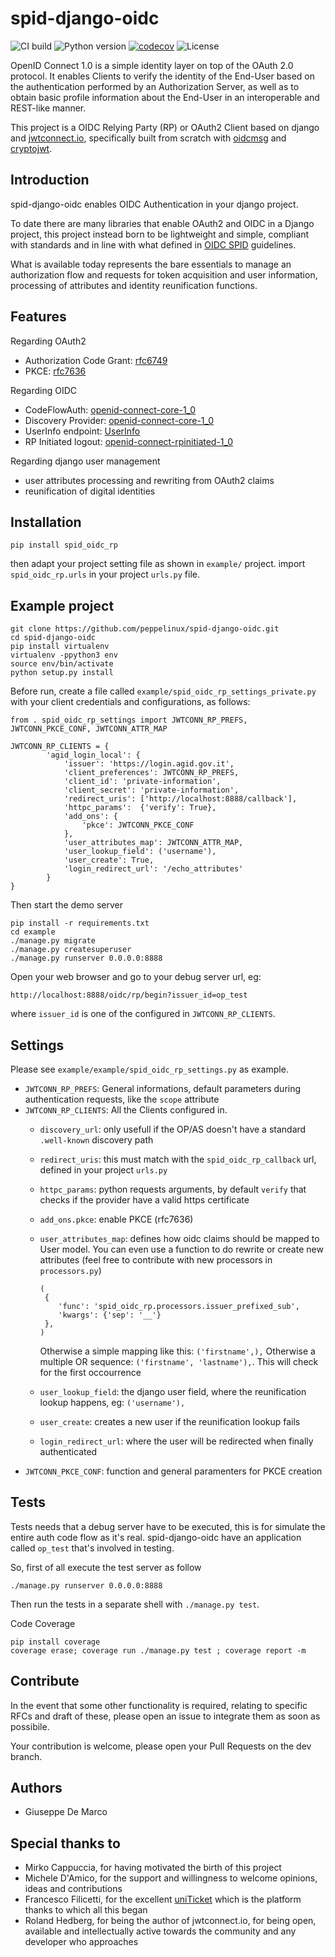 # spid-django-oidc

![CI build](https://github.com/peppelinux/spid-django-oidc/workflows/spid-django-oidc/badge.svg)
![Python version](https://img.shields.io/badge/license-Apache%202-blue.svg)
[![codecov](https://codecov.io/gh/peppelinux/spid-django-oidc/branch/main/graph/badge.svg)](https://codecov.io/gh/peppelinux/spid-django-oidc)
![License](https://img.shields.io/badge/python-3.7%20%7C%203.8%20%7C%203.9-blue.svg)

OpenID Connect 1.0 is a simple identity layer on top of the OAuth 2.0 protocol.
It enables Clients to verify the identity of the End-User based on the authentication
performed by an Authorization Server, as well as to obtain basic profile information
about the End-User in an interoperable and REST-like manner.


This project is a OIDC Relying Party (RP) or OAuth2 Client based on django and [jwtconnect.io](https://jwtconnect.io/),
specifically built from scratch with [oidcmsg](https://oidcmsg.readthedocs.io/en/latest/)
and [cryptojwt](https://cryptojwt.readthedocs.io/en/latest/).


## Introduction

spid-django-oidc enables OIDC Authentication in your django project.

To date there are many libraries that enable OAuth2 and OIDC in a Django project,
this project instead born to be lightweight and simple, compliant with
standards and in line with what defined in [OIDC SPID](https://docs.italia.it/AgID/documenti-in-consultazione/lg-openidconnect-spid-docs/it/bozza/index.html)
guidelines.

What is available today represents the bare essentials to manage an authorization flow and requests
for token acquisition and user information, processing of attributes and identity reunification functions.


## Features

Regarding OAuth2

 - Authorization Code Grant: [rfc6749](https://tools.ietf.org/html/rfc6749#section-4.1)
 - PKCE: [rfc7636](https://tools.ietf.org/html/rfc7636)

Regarding OIDC

 - CodeFlowAuth: [openid-connect-core-1_0](https://openid.net/specs/openid-connect-core-1_0.html#CodeFlowAuth)
 - Discovery Provider: [openid-connect-core-1_0](https://openid.net/specs/openid-connect-core-1_0.html#SelfIssuedDiscovery)
 - UserInfo endpoint: [UserInfo](https://openid.net/specs/openid-connect-core-1_0.html#UserInfo)
 - RP Initiated logout: [openid-connect-rpinitiated-1_0](https://openid.net/specs/openid-connect-rpinitiated-1_0.html)

Regarding django user management

 - user attributes processing and rewriting from OAuth2 claims
 - reunification of digital identities


## Installation

````
pip install spid_oidc_rp
````

then adapt your project setting file as shown in `example/` project.
import `spid_oidc_rp.urls` in your project `urls.py` file.


## Example project

````
git clone https://github.com/peppelinux/spid-django-oidc.git
cd spid-django-oidc
pip install virtualenv
virtualenv -ppython3 env
source env/bin/activate
python setup.py install
````

Before run, create a file called `example/spid_oidc_rp_settings_private.py` with your client credentials and configurations, as follows:

````
from . spid_oidc_rp_settings import JWTCONN_RP_PREFS, JWTCONN_PKCE_CONF, JWTCONN_ATTR_MAP

JWTCONN_RP_CLIENTS = {
        'agid_login_local': {
            'issuer': 'https://login.agid.gov.it',
            'client_preferences': JWTCONN_RP_PREFS,
            'client_id': 'private-information',
            'client_secret': 'private-information',
            'redirect_uris': ['http://localhost:8888/callback'],
            'httpc_params':  {'verify': True},
            'add_ons': {
                'pkce': JWTCONN_PKCE_CONF
            },
            'user_attributes_map': JWTCONN_ATTR_MAP,
            'user_lookup_field': ('username'),
            'user_create': True,
            'login_redirect_url': '/echo_attributes'
        }
}
````

Then start the demo server
````
pip install -r requirements.txt
cd example
./manage.py migrate
./manage.py createsuperuser
./manage.py runserver 0.0.0.0:8888
````

Open your web browser and go to your debug server url, eg:

`http://localhost:8888/oidc/rp/begin?issuer_id=op_test`

where `issuer_id` is one of the configured in `JWTCONN_RP_CLIENTS`.


## Settings

Please see `example/example/spid_oidc_rp_settings.py` as example.

- `JWTCONN_RP_PREFS`: General informations, default parameters during authentication requests, like the `scope` attribute
- `JWTCONN_RP_CLIENTS`: All the Clients configured in.
    - `discovery_url`: only usefull if the OP/AS doesn't have a standard `.well-known` discovery path
    - `redirect_uris`: this must match with the `spid_oidc_rp_callback` url, defined in your project `urls.py`
    - `httpc_params`: python requests arguments, by default `verify` that checks if the provider have a valid https certificate
    - `add_ons.pkce`: enable PKCE (rfc7636)
    - `user_attributes_map`: defines how oidc claims should be mapped to User model. You can even use a function to do rewrite or create new attributes (feel free to contribute with new processors in `processors.py`)
        ````
        (
         {
            'func': 'spid_oidc_rp.processors.issuer_prefixed_sub',
            'kwargs': {'sep': '__'}
         },
        )
        ````
        Otherwise a simple mapping like this: `('firstname',),`
        Otherwise a multiple OR sequence: `('firstname', 'lastname'),`. This will check for the first occourrence

    - `user_lookup_field`: the django user field, where the reunification lookup happens, eg: `('username'),`
    - `user_create`: creates a new user if the reunification lookup fails
    - `login_redirect_url`: where the user will be redirected when finally authenticated
- `JWTCONN_PKCE_CONF`: function and general paramenters for PKCE creation


## Tests

Tests needs that a debug server have to be executed, this is for simulate the entire auth code flow as it's real.
spid-django-oidc have an application called `op_test` that's involved in testing.

So, first of all execute the test server as follow
````
./manage.py runserver 0.0.0.0:8888
````

Then run the tests in a separate shell with `./manage.py test`.

Code Coverage
````
pip install coverage
coverage erase; coverage run ./manage.py test ; coverage report -m
````

## Contribute

In the event that some other functionality is required, relating to specific RFCs and draft of these, please open an issue to integrate them as soon as possibile.

Your contribution is welcome, please open your Pull Requests on the dev branch.

## Authors

 - Giuseppe De Marco


## Special thanks to

 - Mirko Cappuccia, for having motivated the birth of this project
 - Michele D'Amico, for the support and willingness to welcome opinions, ideas and contributions
 - Francesco Filicetti, for the excellent [uniTicket](https://github.com/UniversitaDellaCalabria/uniTicket) which is the platform thanks to which all this began
 - Roland Hedberg, for being the author of jwtconnect.io, for being open, available and intellectually active towards the community and any developer who approaches
